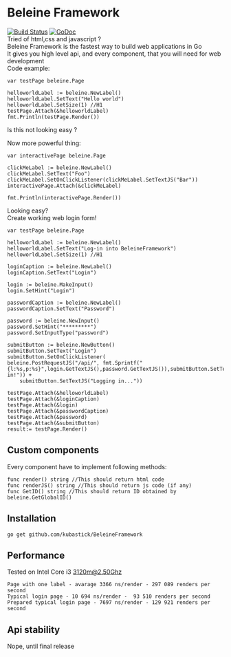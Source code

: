 # Beleine Framework
[![Build Status](https://travis-ci.com/kubastick/BeleineFramework.svg?token=bpH3SmbkspnyvKjSgrmq&branch=master)](https://travis-ci.com/kubastick/BeleineFramework)
[![GoDoc](https://godoc.org/github.com/kubastick/BeleineFramework?status.svg)](https://godoc.org/github.com/kubastick/BeleineFramework)  
Tried of html,css and javascript ?  
Beleine Framework is the fastest way to build web applications in Go  
It gives you high level api, and every component, that you will need for web development  
Code example:
```
var testPage beleine.Page

helloworldLabel := beleine.NewLabel()
helloworldLabel.SetText("Hello world")
helloworldLabel.SetSize(1) //H1
testPage.Attach(&helloworldLabel)
fmt.Println(testPage.Render())
```

Is this not looking easy ?

Now more powerful thing:

```
var interactivePage beleine.Page

clickMeLabel := beleine.NewLabel()
clickMeLabel.SetText("Foo")
clickMeLabel.SetOnClickListener(clickMeLabel.SetTextJS("Bar"))
interactivePage.Attach(&clickMeLabel)

fmt.Println(interactivePage.Render())
```

Looking easy?  
Create working web login form!
```
var testPage beleine.Page

helloworldLabel := beleine.NewLabel()
helloworldLabel.SetText("Log-in into BeleineFramework")
helloworldLabel.SetSize(1) //H1

loginCaption := beleine.NewLabel()
loginCaption.SetText("Login")

login := beleine.MakeInput()
login.SetHint("Login")

passwordCaption := beleine.NewLabel()
passwordCaption.SetText("Password")

password := beleine.NewInput()
password.SetHint("*********")
password.SetInputType("password")

submitButton := beleine.NewButton()
submitButton.SetText("Login")
submitButton.SetOnClickListener(
beleine.PostRequestJS("/api/", fmt.Sprintf("{l:%s,p:%s}",login.GetTextJS(),password.GetTextJS()),submitButton.SetTextJS("Logged in!")) +
    submitButton.SetTextJS("Logging in..."))

testPage.Attach(&helloworldLabel)
testPage.Attach(&loginCaption)
testPage.Attach(&login)
testPage.Attach(&passwordCaption)
testPage.Attach(&password)
testPage.Attach(&submitButton)
result:= testPage.Render()
```

## Custom components
Every component have to implement following methods:
```
func render() string //This should return html code
func renderJS() string //This should return js code (if any)
func GetID() string //This should return ID obtained by beleine.GetGlobalID()
```

## Installation
`go get github.com/kubastick/BeleineFramework`

## Performance
Tested on Intel Core i3 3120m@2.50Ghz
```
Page with one label - avarage 3366 ns/render - 297 089 renders per second
Typical login page - 10 694 ns/render -  93 510 renders per second
Prepared typical login page - 7697 ns/render - 129 921 renders per second
```

## Api stability
Nope, until final release